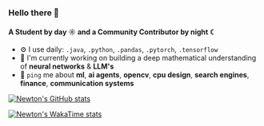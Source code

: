 <!--
**circuits-maximus/circuits-maximus** is a ✨ _special_ ✨ repository because its `README.md` (this file) appears on your GitHub profile.

Here are some ideas to get you started:

- 🔭 I’m currently working on ...
- 🌱 I’m currently learning ...
- 👯 I’m looking to collaborate on ...
- 🤔 I’m looking for help with ...
- 💬 Ask me about ...
- 📫 How to reach me: ...
- 😄 Pronouns: ...
- ⚡ Fun fact: ...
- 🌍 I'm mostly active within the **OpenCV Community**
-->
### Hello there 👋

#### A Student by day ☼ and a Community Contributor by night ☾

- ⚙️ I use daily: `.java`, `.python`, `.pandas`, `.pytorch`, `.tensorflow`
- 🔭 I'm currently working on building a deep mathematical understanding of **neural networks** & **LLM's**
- 💬 `ping` me about **ml**, **ai agents**, **opencv**, **cpu design**, **search engines**, **finance**, **communication systems**
<!--
<h3 align="left">Stats</h3>
<img align="left" height="180em" src="https://github-readme-stats.vercel.app/api/top-langs/?username=circuits-maximus&langs_count=8&theme=default" alt=circuits-maximus />
-->
[![Newton's GitHub stats](https://github-readme-stats.vercel.app/api?username=circuits-maximus)](https://github.com/anuraghazra/github-readme-stats)
<!--
![Top Langs](https://github-readme-stats.vercel.app/api/top-langs/?username=circuits-maximus&langs_count=8)
<--
![Top Langs](https://github-readme-stats.vercel.app/api/top-langs/?username=circuits-maximus&layout=compact)
-->
<!--
[![Top Langs](https://github-readme-stats.vercel.app/api/top-langs/?username=circuits-maximus)](https://github.com/anuraghazra/github-readme-stats)
-->

[![Newton's WakaTime stats](https://github-readme-stats.vercel.app/api/wakatime?username=circuitsmaximus)](https://github.com/anuraghazra/github-readme-stats)

<!--
<p>&nbsp;<img align="center" height="180em" src="https://github-readme-stats.vercel.app/api?username=circuits-maximus&show_icons=true&locale=en&theme=" alt="circuits-maximus" /></p>
-->
